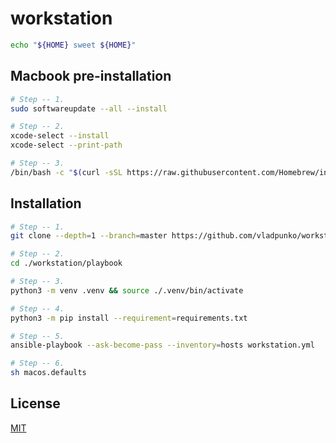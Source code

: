 # workstation

```bash
echo "${HOME} sweet ${HOME}"
```

## Macbook pre-installation

```bash
# Step -- 1.
sudo softwareupdate --all --install

# Step -- 2.
xcode-select --install
xcode-select --print-path

# Step -- 3.
/bin/bash -c "$(curl -sSL https://raw.githubusercontent.com/Homebrew/install/HEAD/install.sh)"
```

## Installation

```bash
# Step -- 1.
git clone --depth=1 --branch=master https://github.com/vladpunko/workstation.git

# Step -- 2.
cd ./workstation/playbook

# Step -- 3.
python3 -m venv .venv && source ./.venv/bin/activate

# Step -- 4.
python3 -m pip install --requirement=requirements.txt

# Step -- 5.
ansible-playbook --ask-become-pass --inventory=hosts workstation.yml

# Step -- 6.
sh macos.defaults
```

## License

[MIT](https://choosealicense.com/licenses/mit)
